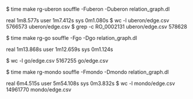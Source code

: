 $ time make rg-uberon
souffle -Fuberon -Duberon relation_graph.dl

real    1m8.577s
user    1m7.412s
sys     0m1.080s
$ wc -l uberon/edge.csv 
 5766573 uberon/edge.csv
$ grep -c RO_0002131 uberon/edge.csv 
578628

$ time make rg-go
souffle -Fgo -Dgo relation_graph.dl

real    1m13.868s
user    1m12.659s
sys     0m1.124s

$ wc -l go/edge.csv 
 5167255 go/edge.csv

$ time make rg-mondo
souffle -Fmondo -Dmondo relation_graph.dl

real    6m4.515s
user    5m54.108s
sys     0m3.832s
$ wc -l mondo/edge.csv 
 14961770 mondo/edge.csv


